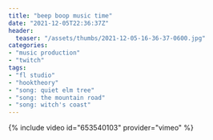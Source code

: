 ```yaml
---
title: "beep boop music time"
date: "2021-12-05T22:36:37Z"
header:
  teaser: "/assets/thumbs/2021-12-05-16-36-37-0600.jpg"
categories:
- "music production"
- "twitch"
tags:
- "fl studio"
- "hooktheory"
- "song: quiet elm tree"
- "song: the mountain road"
- "song: witch's coast"
---
```

{% include video id="653540103" provider="vimeo" %}
